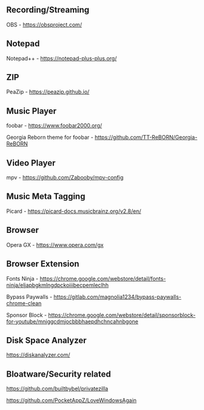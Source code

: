 ## Recording/Streaming

OBS - https://obsproject.com/

## Notepad

Notepad++ - https://notepad-plus-plus.org/

## ZIP

PeaZip - https://peazip.github.io/

## Music Player

foobar - https://www.foobar2000.org/

Georgia Reborn theme for foobar - https://github.com/TT-ReBORN/Georgia-ReBORN

## Video Player

mpv - https://github.com/Zabooby/mpv-config

## Music Meta Tagging

Picard - https://picard-docs.musicbrainz.org/v2.8/en/

## Browser 

Opera GX - https://www.opera.com/gx

## Browser Extension

Fonts Ninja - https://chrome.google.com/webstore/detail/fonts-ninja/eljapbgkmlngdpckoiiibecpemleclhh

Bypass Paywalls - https://gitlab.com/magnolia1234/bypass-paywalls-chrome-clean

Sponsor Block - https://chrome.google.com/webstore/detail/sponsorblock-for-youtube/mnjggcdmjocbbbhaepdhchncahnbgone

## Disk Space Analyzer

https://diskanalyzer.com/

## Bloatware/Security related

https://github.com/builtbybel/privatezilla

https://github.com/PocketAppZ/LoveWindowsAgain
